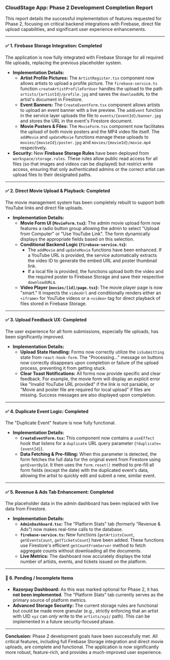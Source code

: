 
### **CloudStage App: Phase 2 Development Completion Report**

This report details the successful implementation of features requested for Phase 2, focusing on critical backend integrations with Firebase, direct file upload capabilities, and significant user experience enhancements.

---

#### ✅ 1. Firebase Storage Integration: **Completed**

The application is now fully integrated with Firebase Storage for all required file uploads, replacing the previous placeholder system.

-   **Implementation Details:**
    -   **Artist Profile Pictures:** The `ArtistRegister.tsx` component now allows artists to upload a profile picture. The `firebase-service.ts` function `createArtistProfileForUser` handles the upload to the path `artists/{artistId}/profile.jpg` and saves the `downloadURL` to the artist's document in Firestore.
    -   **Event Banners:** The `CreateEventForm.tsx` component allows artists to upload an event banner with a live preview. The `addEvent` function in the service layer uploads the file to `events/{eventId}/banner.jpg` and stores the URL in the event's Firestore document.
    -   **Movie Posters & Files:** The `MovieForm.tsx` component now facilitates the upload of both movie posters and the MP4 video file itself. The `addMovie` and `updateMovie` functions manage these uploads to `movies/{movieId}/poster.jpg` and `movies/{movieId}/movie.mp4` respectively.
-   **Security:** New **Firebase Storage Rules** have been deployed from `workspace/storage.rules`. These rules allow public read access for all files (so that images and videos can be displayed) but restrict write access, ensuring that only authenticated admins or the correct artist can upload files to their designated paths.

---

#### ✅ 2. Direct Movie Upload & Playback: **Completed**

The movie management system has been completely rebuilt to support both YouTube links and direct file uploads.

-   **Implementation Details:**
    -   **Movie Form UI (`MovieForm.tsx`):** The admin movie upload form now features a radio button group allowing the admin to select "Upload from Computer" or "Use YouTube Link". The form dynamically displays the appropriate fields based on this selection.
    -   **Conditional Backend Logic (`firebase-service.ts`):**
        -   The `addMovie` and `updateMovie` functions have been enhanced. If a YouTube URL is provided, the service automatically extracts the video ID to generate the embed URL and poster thumbnail link.
        -   If a local file is provided, the functions upload both the video and the required poster to Firebase Storage and save their respective `downloadURL`s.
    -   **Video Player (`movies/[id]/page.tsx`):** The movie player page is now "smart." It inspects the `videoUrl` and conditionally renders either an `<iframe>` for YouTube videos or a `<video>` tag for direct playback of files stored in Firebase Storage.

---

#### ✅ 3. Upload Feedback UX: **Completed**

The user experience for all form submissions, especially file uploads, has been significantly improved.

-   **Implementation Details:**
    -   **Upload State Handling:** Forms now correctly utilize the `isSubmitting` state from `react-hook-form`. The "Processing..." message on buttons now correctly disappears upon completion or failure of the upload process, preventing it from getting stuck.
    -   **Clear Toast Notifications:** All forms now provide specific and clear feedback. For example, the movie form will display an explicit error like "Invalid YouTube URL provided" if the link is not parsable, or "Movie and poster file are required for local upload" if files are missing. Success messages are also displayed upon completion.

---

#### ✅ 4. Duplicate Event Logic: **Completed**

The "Duplicate Event" feature is now fully functional.

-   **Implementation Details:**
    -   **`CreateEventForm.tsx`:** This component now contains a `useEffect` hook that listens for a `duplicate` URL query parameter (`?duplicate={eventId}`).
    -   **Data Fetching & Pre-filling:** When this parameter is detected, the form fetches the full data for the original event from Firestore using `getEventById`. It then uses the `form.reset()` method to pre-fill all form fields (except the date) with the duplicated event's data, allowing the artist to quickly edit and submit a new, similar event.

---

#### ✅ 5. Revenue & Ads Tab Enhancement: **Completed**

The placeholder data in the admin dashboard has been replaced with live data from Firestore.

-   **Implementation Details:**
    -   **`AdminDashboard.tsx`:** The "Platform Stats" tab (formerly "Revenue & Ads") now makes real-time calls to the database.
    -   **`firebase-service.ts`:** New functions (`getArtistsCount`, `getEventsCount`, `getTicketsCount`) have been added. These functions use Firestore's efficient `getCountFromServer` method to fetch aggregate counts without downloading all the documents.
    -   **Live Metrics:** The dashboard now accurately displays the total number of artists, events, and tickets issued on the platform.

---

#### 🚧 6. Pending / Incomplete Items

-   **Razorpay Dashboard:** As this was marked optional for Phase 2, it has **not been implemented**. The "Platform Stats" tab currently serves as the primary source of platform metrics.
-   **Advanced Storage Security:** The current storage rules are functional but could be made more granular (e.g., strictly enforcing that an artist with UID `xyz` can *only* write to the `artists/xyz/` path). This can be implemented in a future security-focused phase.

***

**Conclusion:** Phase 2 development goals have been successfully met. All critical features, including full Firebase Storage integration and direct movie uploads, are complete and functional. The application is now significantly more robust, feature-rich, and provides a much-improved user experience.
